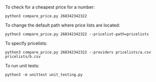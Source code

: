 To check for a cheapest price for a number:
```
python3 compare_price.py 268342342322
```

To change the default path where price lists are located:
```
python3 compare_price.py 268342342322 --pricelist-path=pricelists
```

To specify pricelists:
```
python3 compare_price.py 268342342322 --providers pricelists/a.csv pricelists/b.csv
```

To run unit tests:
```
python3 -m unittest unit_testing.py
```
